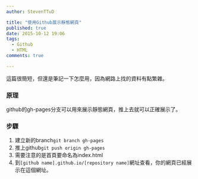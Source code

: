 ```yaml
---
author: StevenTTuD

title: "使用Github展示靜態網頁"
published: true
date: 2015-10-12 19:06
tags:
  - Github
  - HTML
comments: true

---
```

這篇很簡短，但還是筆記一下怎麼用，因為網路上找的資料有點繁雜。

### 原理

github的gh-pages分支可以用來展示靜態網頁，推上去就可以正確展示了。

### 步驟

1. 建立新的branch`git branch gh-pages`
1. 推上github`git push origin gh-pages`
1. 需要注意的是首頁要命名為index.html
1. 到`[github name].github.io/[repository name]`網址查看，你的網頁已經展示在這個網址。
